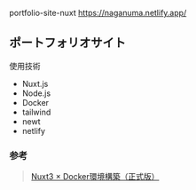 portfolio-site-nuxt
https://naganuma.netlify.app/

## ポートフォリオサイト

使用技術
- Nuxt.js
- Node.js
- Docker
- tailwind
- newt
- netlify


### 参考
> [Nuxt3 × Docker環境構築（正式版）](https://qiita.com/A-Kira/items/5ce3e1bff34e179ebbc2)
